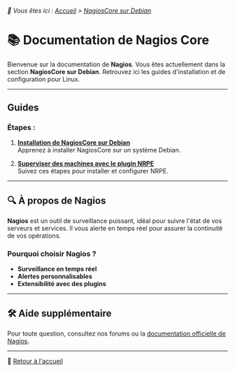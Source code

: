 <link rel="stylesheet" type="text/css" href="/assets/css/dark-theme.css">

###### 📂 Vous êtes ici : [Accueil](../../index.md) > [NagiosCore sur Debian](index.md)

# 📚 Documentation de Nagios Core

Bienvenue sur la documentation de **Nagios**. Vous êtes actuellement dans la section **NagiosCore sur Debian**. Retrouvez ici les guides d'installation et de configuration pour Linux.

---

## Guides 

### Étapes :

1. **[Installation de NagiosCore sur Debian](nagioscore.md/installation-nagioscore.md)**  
   Apprenez à installer NagiosCore sur un système Debian.

2. **[Superviser des machines avec le plugin NRPE](nagioscore.md/superviser-avec-nrpe.md)**  
   Suivez ces étapes pour installer et configurer NRPE.

---

## 🔍 À propos de Nagios

**Nagios** est un outil de surveillance puissant, idéal pour suivre l'état de vos serveurs et services. Il vous alerte en temps réel pour assurer la continuité de vos opérations.

### Pourquoi choisir Nagios ?
- **Surveillance en temps réel**
- **Alertes personnalisables**
- **Extensibilité avec des plugins**

---

## 🛠️ Aide supplémentaire

Pour toute question, consultez nos forums ou la [documentation officielle de Nagios](https://www.nagios.org/documentation/).

---

🔗 [Retour à l'accueil](../../index.md)

